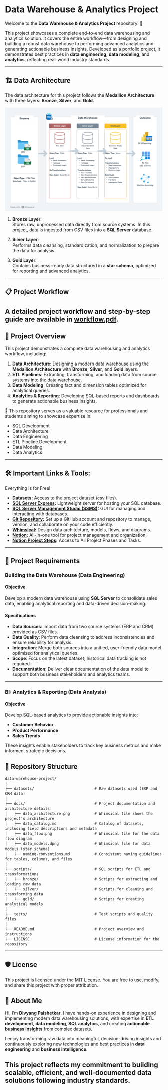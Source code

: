 
# Data Warehouse & Analytics Project

Welcome to the **Data Warehouse & Analytics Project** repository! 🚀  

This project showcases a complete end-to-end data warehousing and analytics solution. It covers the entire workflow—from designing and building a robust data warehouse to performing advanced analytics and generating actionable business insights. 
Developed as a portfolio project, it demonstrates best practices in **data engineering**, **data modeling**, and **analytics**, reflecting real-world industry standards.

---
## 🏗️ Data Architecture

The data architecture for this project follows the **Medallion Architecture** with three layers: **Bronze**, **Silver**, and **Gold**.  

![Data Architecture](docs/data_architecture.png)

1. **Bronze Layer**:  
   Stores raw, unprocessed data directly from source systems. In this project, data is ingested from CSV files into a **SQL Server** database.

2. **Silver Layer**:  
   Performs data cleansing, standardization, and normalization to prepare the data for analysis.

3. **Gold Layer**:  
   Contains business-ready data structured in a **star schema**, optimized for reporting and advanced analytics.

---
## 📋 Project Workflow
A detailed project workflow and step-by-step guide are available in [workflow.pdf](docs/workflow.pdf).
---
## 📖 Project Overview

This project demonstrates a complete data warehousing and analytics workflow, including:

1. **Data Architecture**: Designing a modern data warehouse using the **Medallion Architecture** with **Bronze**, **Silver**, and **Gold** layers.
2. **ETL Pipelines**: Extracting, transforming, and loading data from source systems into the data warehouse.
3. **Data Modeling**: Creating fact and dimension tables optimized for analytical queries.
4. **Analytics & Reporting**: Developing SQL-based reports and dashboards to generate actionable business insights.

🎯 This repository serves as a valuable resource for professionals and students aiming to showcase expertise in:

- SQL Development  
- Data Architecture  
- Data Engineering  
- ETL Pipeline Development  
- Data Modeling  
- Data Analytics  

---
## 🛠️ Important Links & Tools:

Everything is for Free!
- **[Datasets](datasets/):** Access to the project dataset (csv files).
- **[SQL Server Express](https://www.microsoft.com/en-us/sql-server/sql-server-downloads):** Lightweight server for hosting your SQL database.
- **[SQL Server Management Studio (SSMS)](https://learn.microsoft.com/en-us/sql/ssms/download-sql-server-management-studio-ssms?view=sql-server-ver16):** GUI for managing and interacting with databases.
- **[Git Repository](https://github.com/):** Set up a GitHub account and repository to manage, version, and collaborate on your code efficiently.
- **[Whimsical](https://whimsical.com/):** Design data architecture, models, flows, and diagrams.
- **[Notion](https://www.notion.com/):** All-in-one tool for project management and organization.
- **[Notion Project Steps](https://www.notion.so/Data-Warehouse-Project-c0c4d030c269481d916073859f1f76b0?source=copy_link):** Access to All Project Phases and Tasks.
---

## 🚀 Project Requirements

### Building the Data Warehouse (Data Engineering)

#### Objective
Develop a modern data warehouse using **SQL Server** to consolidate sales data, enabling analytical reporting and data-driven decision-making.

#### Specifications
- **Data Sources**: Import data from two source systems (ERP and CRM) provided as CSV files.  
- **Data Quality**: Perform data cleansing to address inconsistencies and ensure reliability for analysis.  
- **Integration**: Merge both sources into a unified, user-friendly data model optimized for analytical queries.  
- **Scope**: Focus on the latest dataset; historical data tracking is not required.  
- **Documentation**: Deliver clear documentation of the data model to support both business stakeholders and analytics teams.

---

### BI: Analytics & Reporting (Data Analysis)

#### Objective
Develop SQL-based analytics to provide actionable insights into:

- **Customer Behavior**  
- **Product Performance**  
- **Sales Trends**  

These insights enable stakeholders to track key business metrics and make informed, strategic decisions.

## 📂 Repository Structure
```
data-warehouse-project/
│
├── datasets/                           # Raw datasets used (ERP and CRM data)
│
├── docs/                               # Project documentation and architecture details
│   ├── data_architecture.png           # Whimsical file shows the project's architecture
│   ├── data_catalog.md                 # Catalog of datasets, including field descriptions and metadata
│   ├── data_flow.png                   # Whimsical file for the data flow diagram
│   ├── data_models.dpng                # Whimsical file for data models (star schema)
│   ├── naming-conventions.md           # Consistent naming guidelines for tables, columns, and files
│
├── scripts/                            # SQL scripts for ETL and transformations
│   ├── bronze/                         # Scripts for extracting and loading raw data
│   ├── silver/                         # Scripts for cleaning and transforming data
│   ├── gold/                           # Scripts for creating analytical models
│
├── tests/                              # Test scripts and quality files
│
├── README.md                           # Project overview and instructions
├── LICENSE                             # License information for the repository

```
---


## 🛡️ License

This project is licensed under the [MIT License](LICENSE). You are free to use, modify, and share this project with proper attribution.

## 👤 About Me

Hi, I’m **Divyang Palshetkar**. I have hands-on experience in designing and implementing modern data warehousing solutions, with expertise in **ETL development**, **data modeling**, **SQL analytics**, and creating **actionable business insights** from complex datasets.  

I enjoy transforming raw data into meaningful, decision-driving insights and continuously exploring new technologies and best practices in **data engineering** and **business intelligence**.  

This project reflects my commitment to building scalable, efficient, and well-documented data solutions following industry standards.
---
